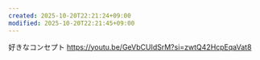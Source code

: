 ```yaml
---
created: 2025-10-20T22:21:24+09:00
modified: 2025-10-20T22:21:45+09:00
---
```


好きなコンセプト
https://youtu.be/GeVbCUIdSrM?si=zwtQ42HcpEqaVat8
